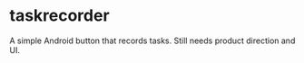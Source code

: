 taskrecorder
============

A simple Android button that records tasks. Still needs product direction and UI.
